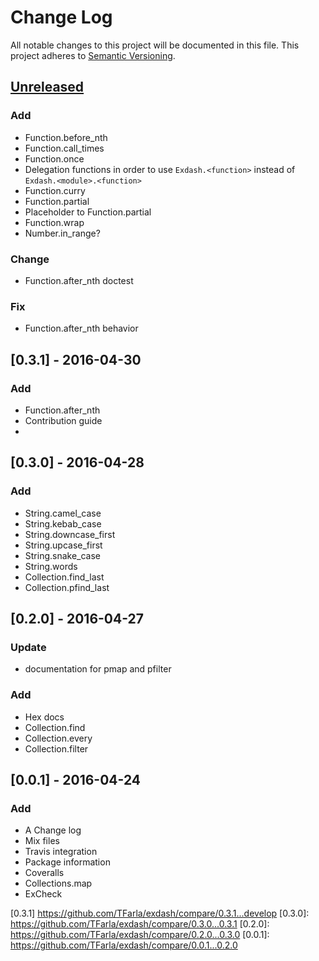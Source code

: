 # Change Log
All notable changes to this project will be documented in this file.
This project adheres to [Semantic Versioning](http://semver.org/).

## [Unreleased]
### Add
- Function.before_nth
- Function.call_times
- Function.once
- Delegation functions in order to use `Exdash.<function>` instead of `Exdash.<module>.<function>`
- Function.curry
- Function.partial
- Placeholder to Function.partial
- Function.wrap
- Number.in_range?

### Change
- Function.after_nth doctest

### Fix
- Function.after_nth behavior

## [0.3.1] - 2016-04-30
### Add
- Function.after_nth
- Contribution guide
-
## [0.3.0] - 2016-04-28
### Add
- String.camel_case
- String.kebab_case
- String.downcase_first
- String.upcase_first
- String.snake_case
- String.words
- Collection.find_last
- Collection.pfind_last

## [0.2.0] - 2016-04-27
### Update
- documentation for pmap and pfilter

### Add
- Hex docs
- Collection.find
- Collection.every
- Collection.filter

## [0.0.1] - 2016-04-24
### Add
- A Change log
- Mix files
- Travis integration
- Package information
- Coveralls
- Collections.map
- ExCheck

[Unreleased]: https://github.com/TFarla/exdash/compare/master...develop
[0.3.1] https://github.com/TFarla/exdash/compare/0.3.1...develop
[0.3.0]: https://github.com/TFarla/exdash/compare/0.3.0...0.3.1
[0.2.0]: https://github.com/TFarla/exdash/compare/0.2.0...0.3.0
[0.0.1]: https://github.com/TFarla/exdash/compare/0.0.1...0.2.0
